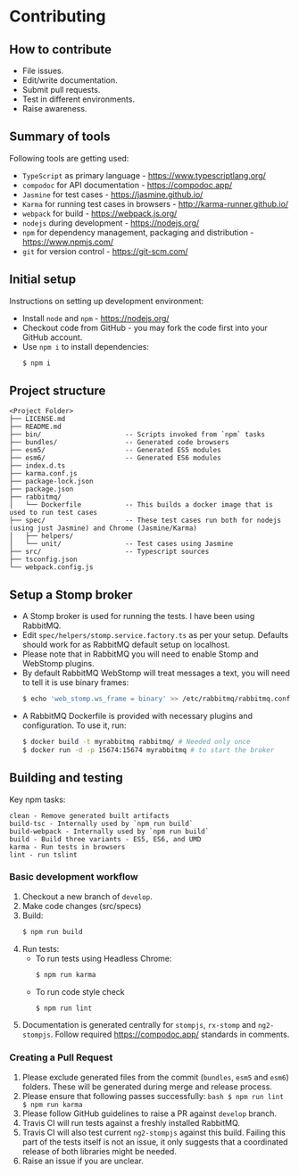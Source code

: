 # Contributing

## How to contribute

* File issues.
* Edit/write documentation.
* Submit pull requests.
* Test in different environments.
* Raise awareness.

## Summary of tools

Following tools are getting used:

* `TypeScript` as primary language - https://www.typescriptlang.org/
* `compodoc` for API documentation - https://compodoc.app/
* `Jasmine` for test cases - https://jasmine.github.io/
* `Karma` for running test cases in browsers - http://karma-runner.github.io/
* `webpack` for build - https://webpack.js.org/
* `nodejs` during development - https://nodejs.org/
* `npm` for dependency management, packaging and distribution - https://www.npmjs.com/
* `git` for version control - https://git-scm.com/

## Initial setup

Instructions on setting up development environment:

* Install `node` and `npm` - https://nodejs.org/
* Checkout code from GitHub - you may fork the code first into your GitHub account.
* Use `npm i` to install dependencies:
    ```bash
    $ npm i
    ```

## Project structure

```text
<Project Folder>
├── LICENSE.md
├── README.md
├── bin/                     -- Scripts invoked from `npm` tasks
├── bundles/                 -- Generated code browsers
├── esm5/                    -- Generated ES5 modules
├── esm6/                    -- Generated ES6 modules
├── index.d.ts
├── karma.conf.js
├── package-lock.json
├── package.json
├── rabbitmq/
│   └── Dockerfile           -- This builds a docker image that is used to run test cases
├── spec/                    -- These test cases run both for nodejs (using just Jasmine) and Chrome (Jasmine/Karma)
│   ├── helpers/
│   └── unit/                -- Test cases using Jasmine
├── src/                     -- Typescript sources
├── tsconfig.json
└── webpack.config.js
```

## Setup a Stomp broker

* A Stomp broker is used for running the tests. I have been using RabbitMQ.
* Edit `spec/helpers/stomp.service.factory.ts` as per
  your setup. Defaults should work for as RabbitMQ default setup on localhost.
* Please note that in RabbitMQ you will need to enable Stomp and WebStomp plugins.
* By default RabbitMQ WebStomp will treat messages a text, you will need to tell
  it is use binary frames:
    ```bash
    $ echo 'web_stomp.ws_frame = binary' >> /etc/rabbitmq/rabbitmq.conf
    ```
* A RabbitMQ Dockerfile is provided with necessary plugins and configuration. To use it, run:
    ```bash
    $ docker build -t myrabbitmq rabbitmq/ # Needed only once
    $ docker run -d -p 15674:15674 myrabbitmq # to start the broker
    ```

## Building and testing

Key npm tasks:

```text
clean - Remove generated built artifacts
build-tsc - Internally used by `npm run build`
build-webpack - Internally used by `npm run build`
build - Build three variants - ES5, ES6, and UMD
karma - Run tests in browsers
lint - run tslint
```

### Basic development workflow

1. Checkout a new branch of `develop`.
1. Make code changes (src/specs)
1. Build:
    ```bash
    $ npm run build
    ```
1. Run tests:
    - To run tests using Headless Chrome:
        ```bash
        $ npm run karma
        ```
    - To run code style check
        ```bash
        $ npm run lint
        ```
1. Documentation is generated centrally for `stompjs`, `rx-stomp`
   and `ng2-stompjs`.
   Follow required https://compodoc.app/ standards in comments.

### Creating a Pull Request

1. Please exclude generated files from the commit
   (`bundles`, `esm5` and `esm6`) folders.
   These will be generated during merge and release process.
1. Please ensure that following passes successfully:
       ```bash
        $ npm run lint
        $ npm run karma
        ```
1. Please follow GitHub guidelines to raise a PR against `develop` branch.
1. Travis CI will run tests against a freshly installed RabbitMQ.
1. Travis CI will also test current `ng2-stompjs` against this build.
   Failing this part of the tests itself is not an issue, it only suggests
   that a coordinated release of both libraries might be needed.
1. Raise an issue if you are unclear.

